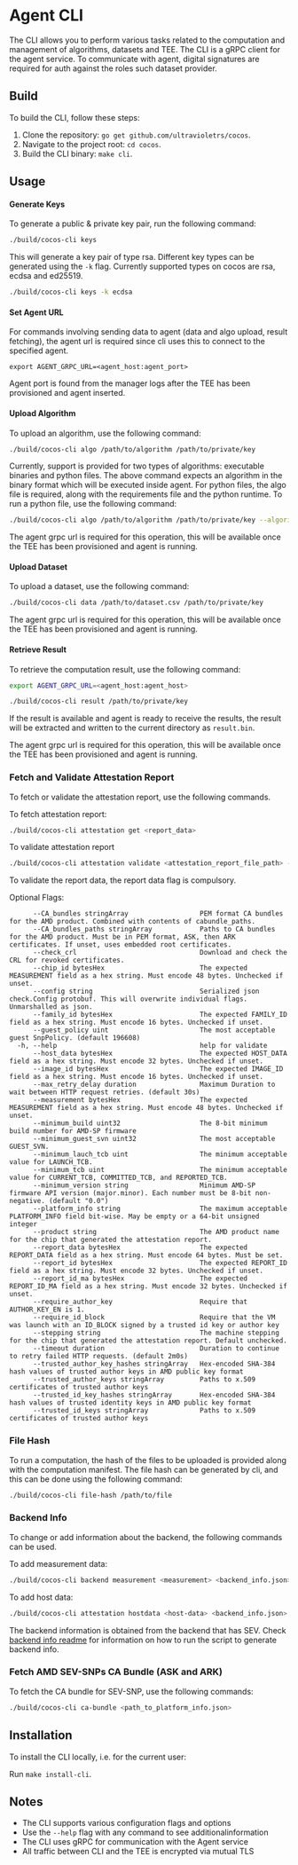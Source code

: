 # Agent CLI

The CLI allows you to perform various tasks related to the computation and management of algorithms, datasets and TEE. The CLI is a gRPC client for the agent service. To communicate with agent, digital signatures are required for auth against the roles such dataset provider.

## Build

To build the CLI, follow these steps:

1. Clone the repository: `go get github.com/ultravioletrs/cocos`.
2. Navigate to the project root: `cd cocos`.
3. Build the CLI binary: `make cli`.

## Usage

#### Generate Keys

To generate a public & private key pair, run the following command:

```bash
./build/cocos-cli keys
```

This will generate a key pair of type rsa. Different key types can be generated using the `-k` flag. Currently supported types on cocos are rsa, ecdsa and ed25519.

```bash
./build/cocos-cli keys -k ecdsa
```

#### Set Agent URL

For commands involving sending data to agent (data and algo upload, result fetching), the agent url is required since cli uses this to connect to the specified agent.

```shell
export AGENT_GRPC_URL=<agent_host:agent_port>
```

Agent port is found from the manager logs after the TEE has been provisioned and agent inserted.

#### Upload Algorithm

To upload an algorithm, use the following command:

```bash
./build/cocos-cli algo /path/to/algorithm /path/to/private/key
```

Currently, support is provided for two types of algorithms: executable binaries and python files. The above command expects an algorithm in the binary format which will be executed inside agent. For python files, the algo file is required, along with the requirements file and the python runtime. To run a python file, use the following command:

```bash
./build/cocos-cli algo /path/to/algorithm /path/to/private/key --algorithm python --requirements /path/to/requirements.txt --python-runtime python
```

The agent grpc url is required for this operation, this will be available once the TEE has been provisioned and agent is running.

#### Upload Dataset

To upload a dataset, use the following command:

```bash
./build/cocos-cli data /path/to/dataset.csv /path/to/private/key
```

The agent grpc url is required for this operation, this will be available once the TEE has been provisioned and agent is running.

#### Retrieve Result

To retrieve the computation result, use the following command:

```bash
export AGENT_GRPC_URL=<agent_host:agent_host>

./build/cocos-cli result /path/to/private/key
```

If the result is available and agent is ready to receive the results, the result will be extracted and written to the current directory as `result.bin`.

The agent grpc url is required for this operation, this will be available once the TEE has been provisioned and agent is running.

### Fetch and Validate Attestation Report

To fetch or validate the attestation report, use the following commands.

To fetch attestation report:
```bash
./build/cocos-cli attestation get <report_data>
```

To validate attestation report
```bash
./build/cocos-cli attestation validate <attestation_report_file_path> --report_data <report_data>
```
To validate the report data, the report data flag is compulsory.

Optional Flags:
```shell
      --CA_bundles stringArray                  PEM format CA bundles for the AMD product. Combined with contents of cabundle_paths.
      --CA_bundles_paths stringArray            Paths to CA bundles for the AMD product. Must be in PEM format, ASK, then ARK certificates. If unset, uses embedded root certificates.
      --check_crl                               Download and check the CRL for revoked certificates.
      --chip_id bytesHex                        The expected MEASUREMENT field as a hex string. Must encode 48 bytes. Unchecked if unset.
      --config string                           Serialized json check.Config protobuf. This will overwrite individual flags. Unmarshalled as json.                                  	
      --family_id bytesHex                      The expected FAMILY_ID field as a hex string. Must encode 16 bytes. Unchecked if unset.
      --guest_policy uint                       The most acceptable guest SnpPolicy. (default 196608)
  -h, --help                                    help for validate
      --host_data bytesHex                      The expected HOST_DATA field as a hex string. Must encode 32 bytes. Unchecked if unset.
      --image_id bytesHex                       The expected IMAGE_ID field as a hex string. Must encode 16 bytes. Unchecked if unset.
      --max_retry_delay duration                Maximum Duration to wait between HTTP request retries. (default 30s)
      --measurement bytesHex                    The expected MEASUREMENT field as a hex string. Must encode 48 bytes. Unchecked if unset.
      --minimum_build uint32                    The 8-bit minimum build number for AMD-SP firmware
      --minimum_guest_svn uint32                The most acceptable GUEST_SVN.
      --minimum_lauch_tcb uint                  The minimum acceptable value for LAUNCH_TCB.
      --minimum_tcb uint                        The minimum acceptable value for CURRENT_TCB, COMMITTED_TCB, and REPORTED_TCB.
      --minimum_version string                  Minimum AMD-SP firmware API version (major.minor). Each number must be 8-bit non-negative. (default "0.0")
      --platform_info string                    The maximum acceptable PLATFORM_INFO field bit-wise. May be empty or a 64-bit unsigned integer
      --product string                          The AMD product name for the chip that generated the attestation report.
      --report_data bytesHex                    The expected REPORT_DATA field as a hex string. Must encode 64 bytes. Must be set.
      --report_id bytesHex                      The expected REPORT_ID field as a hex string. Must encode 32 bytes. Unchecked if unset.
      --report_id_ma bytesHex                   The expected REPORT_ID_MA field as a hex string. Must encode 32 bytes. Unchecked if unset.
      --require_author_key                      Require that AUTHOR_KEY_EN is 1.
      --require_id_block                        Require that the VM was launch with an ID_BLOCK signed by a trusted id key or author key
      --stepping string                         The machine stepping for the chip that generated the attestation report. Default unchecked.
      --timeout duration                        Duration to continue to retry failed HTTP requests. (default 2m0s)
      --trusted_author_key_hashes stringArray   Hex-encoded SHA-384 hash values of trusted author keys in AMD public key format
      --trusted_author_keys stringArray         Paths to x.509 certificates of trusted author keys
      --trusted_id_key_hashes stringArray       Hex-encoded SHA-384 hash values of trusted identity keys in AMD public key format
      --trusted_id_keys stringArray             Paths to x.509 certificates of trusted author keys
```

### File Hash

To run a computation, the hash of the files to be uploaded is provided along with the computation manifest. The file hash can be generated by cli, and this can be done using the following command:

```bash
./build/cocos-cli file-hash /path/to/file
```

### Backend Info

To change or add information about the backend, the following commands can be used.

To add measurement data:

```bash
./build/cocos-cli backend measurement <measurement> <backend_info.json>
```

To add host data:

```bash
./build/cocos-cli attestation hostdata <host-data> <backend_info.json>
```

The backend information is obtained from the backend that has SEV. Check [backend info readme](https://github.com/ultravioletrs/cocos/blob/main/scripts/backend_info/README.md) for information on how to run the script to generate backend info.

### Fetch AMD SEV-SNPs CA Bundle (ASK and ARK)

To fetch the CA bundle for SEV-SNP, use the following commands:

```bash
./build/cocos-cli ca-bundle <path_to_platform_info.json>
```

## Installation

To install the CLI locally, i.e. for the current user:

Run `make install-cli`.

## Notes

- The CLI supports various configuration flags and options
- Use the `--help` flag with any command to see additionalinformation
- The CLI uses gRPC for communication with the Agent service
- All traffic between CLI and the TEE is encrypted via mutual TLS
